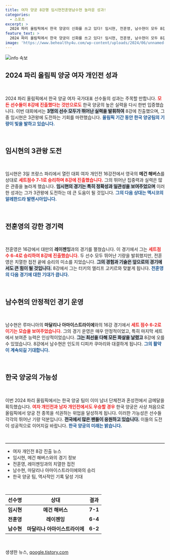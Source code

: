 ```yaml
---
title: 여자 양궁 8강행 임시현전훈영남수현 놀라운 성과!
categories:
  - 스포츠
excerpt: >
  2024 파리 올림픽에서 한국 양궁이 신화를 쓰고 있다! 임시현, 전훈영, 남수현이 모두 8강 진출. 이제 남은 목표는 전 종목 석권! 흥미진진한 경기가 계속된다.
feature_text: >
  2024 파리 올림픽에서 한국 양궁이 신화를 쓰고 있다! 임시현, 전훈영, 남수현이 모두 8강 진출. 이제 남은 목표는 전 종목 석권! 흥미진진한 경기가 계속된다.
image: 'https://www.behealthy4u.com/wp-content/uploads/2024/06/unnamed-file.png'
---
```


<p><img src="https://www.behealthy4u.com/wp-content/uploads/2024/06/unnamed-file.png" alt="info 속보" /></p>

<h2 data-ke-size="size26">2024 파리 올림픽 양궁 여자 개인전 성과</h2>

<p data-ke-size="size16">&nbsp;</p>

<p>2024 파리 올림픽에서 한국 양궁 여자 국가대표 선수들의 성과는 주목할 만합니다. <b><span style="color: #ee2323;">모든 선수들이 8강에 진출했다는 것만으로도</span></b> 한국 양궁의 높은 실력을 다시 한번 입증했습니다. 이번 대회에서는 <b><span style="background-color: #21538527;">3명의 선수 모두가 뛰어난 실력을 발휘하여</span></b> 8강에 진출했으며, 그 중 임시현은 3관왕에 도전하는 기회를 마련했습니다. <b><span style="color: #1a5490;">올림픽 기간 동안 한국 양궁팀의 기량이 빛을 발하고 있습니다.</span></b></p>

<p data-ke-size="size16">&nbsp;</p>

<h2 data-ke-size="size26">임시현의 3관왕 도전</h2>

<p data-ke-size="size16">&nbsp;</p>

<p>임시현은 3일 프랑스 파리에서 열린 대회 여자 개인전 16강전에서 영국의 <b>메건 해버스</b>를 상대로 <b><span style="color: #ee2323;">세트점수 7-1로 승리하며 8강에 진출했습니다.</span></b> 그의 뛰어난 집중력과 실력은 많은 관중을 놀라게 했습니다. <b><span style="background-color: #21538527;">임시현의 경기는 특히 정확성과 일관성을 보여주었으며</span></b> 이러한 성과는 그가 3관왕에 도전하는 데 큰 도움이 될 것입니다. <b><span style="color: #1a5490;">그의 다음 상대는 멕시코의 알레한드라 발렌시아입니다.</span></b></p>

<p data-ke-size="size16">&nbsp;</p>

<h2 data-ke-size="size26">전훈영의 강한 경기력</h2>

<p data-ke-size="size16">&nbsp;</p>

<p>전훈영은 16강에서 대만의 <b>레이젠잉</b>과의 경기를 펼쳤습니다. 이 경기에서 그는 <b><span style="color: #ee2323;">세트점수 6-4로 승리하여 8강에 진출했습니다.</span></b> 두 선수 모두 뛰어난 기량을 발휘했지만, 전훈영은 치열한 접전 끝에 승리의 미소를 지었습니다. <b><span style="background-color: #21538527;">그의 경험과 기술은 앞으로의 경기에서도 큰 힘이 될 것입니다.</span></b> 8강에서 그는 터키의 엘리프 고키르와 맞붙게 됩니다. <b><span style="color: #1a5490;">전훈영의 다음 경기에 대한 기대가 큽니다.</span></b></p>

<p data-ke-size="size16">&nbsp;</p>

<h2 data-ke-size="size26">남수현의 안정적인 경기 운영</h2>

<p data-ke-size="size16">&nbsp;</p>

<p>남수현은 루마니아의 <b>마달리나 아마이스트라이에</b>와의 16강 경기에서 <b><span style="color: #ee2323;">세트 점수 6-2로 이기는 모습을 보여주었습니다.</span></b> 그의 경기 운영은 매우 안정적이었고, 특히 마지막 세트에서 보여준 능력은 인상적이었습니다. <b><span style="background-color: #21538527;">그는 최선을 다해 모든 화살을 날렸고</span></b> 8강에 오를 수 있었습니다. 8강에서 남수현은 인도의 디피카 쿠마리와 대결하게 됩니다. <b><span style="color: #1a5490;">그의 활약이 계속되길 기대합니다.</span></b></p>

<p data-ke-size="size16">&nbsp;</p>

<h2 data-ke-size="size26">한국 양궁의 가능성</h2>

<p data-ke-size="size16">&nbsp;</p>

<p>이번 2024 파리 올림픽에서는 한국 양궁 팀이 이미 남녀 단체전과 혼성전에서 금메달을 획득했습니다. <b><span style="color: #ee2323;">여자 개인전과 남자 개인전에서도 우승할 경우</span></b> 한국 양궁은 사상 처음으로 올림픽에서 양궁 전 종목을 석권하는 위업을 달성하게 됩니다. 이러한 가능성은 선수들 각각의 뛰어난 기량 덕분입니다. <b><span style="background-color: #21538527;">전국에서 많은 팬들이 응원하고 있습니다.</span></b> 이들의 도전이 성공적으로 이어지길 바랍니다. <b><span style="color: #1a5490;">한국 양궁의 미래는 밝습니다.</span></b></p>

<p data-ke-size="size16">&nbsp;</p>

<hr style="border:none; border-top:1px solid #ccc;" />

<ul>
  <li>여자 개인전 8강 진출 뉴스</li>
  <li>임시현, 메건 해버스와의 경기 정보</li>
  <li>전훈영, 레이젠잉과의 치열한 접전</li>
  <li>남수현, 마달리나 아마이스트라이에와의 승리</li>
  <li>한국 양궁 팀, 역사적인 기록 달성 기대</li>
</ul>

<p data-ke-size="size16">&nbsp;</p>

<table>
  <thead>
    <tr>
      <th style="text-align: center;">선수명</th>
      <th style="text-align: center;">상대</th>
      <th style="text-align: center;">결과</th>
    </tr>
  </thead>
  <tbody>
    <tr>
      <td style="text-align: center; height: 17px;"><b>임시현</b></td>
      <td style="text-align: center; height: 17px;"><b>메건 해버스</b></td>
      <td style="text-align: center; height: 17px;"><b>7-1</b></td>
    </tr>
    <tr>
      <td style="text-align: center; height: 17px;"><b>전훈영</b></td>
      <td style="text-align: center; height: 17px;"><b>레이젠잉</b></td>
      <td style="text-align: center; height: 17px;"><b>6-4</b></td>
    </tr>
    <tr>
      <td style="text-align: center; height: 17px;"><b>남수현</b></td>
      <td style="text-align: center; height: 17px;"><b>마달리나 아마이스트라이에</b></td>
      <td style="text-align: center; height: 17px;"><b>6-2</b></td>
    </tr>
  </tbody>
</table>

<p data-ke-size="size16">&nbsp;</p>
생생한 뉴스, <a href="https://qoogle.tistory.com" rel="dofollow">qoogle.tistory.com</a>


